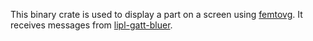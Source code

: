 This binary crate is used to display a part on a screen using [femtovg](https://crates.io/crates/femtovg).
It receives messages from [lipl-gatt-bluer](https://crates.io/crates/lipl-gatt-bluer).